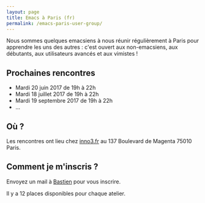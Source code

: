 ```yaml
---
layout: page
title: Emacs à Paris (fr)
permalink: /emacs-paris-user-group/
---
```


Nous sommes quelques emacsiens à nous réunir régulièrement à Paris
pour apprendre les uns des autres : c'est ouvert aux non-emacsiens,
aux débutants, aux utilisateurs avancés et aux vimistes !

## Prochaines rencontres
    
- Mardi 20 juin 2017 de 19h à 22h
- Mardi 18 juillet 2017 de 19h à 22h
- Mardi 19 septembre 2017 de 19h à 22h
- ...

## Où ?

Les rencontres ont lieu chez [inno3.fr](http://inno3.fr) au 137 Boulevard de Magenta
75010 Paris.

## Comment je m'inscris ?

Envoyez un mail à [Bastien](mailto:bzg+emacs@bzg.fr?subject=EmacsParis) pour vous inscrire.

Il y a 12 places disponibles pour chaque atelier.


